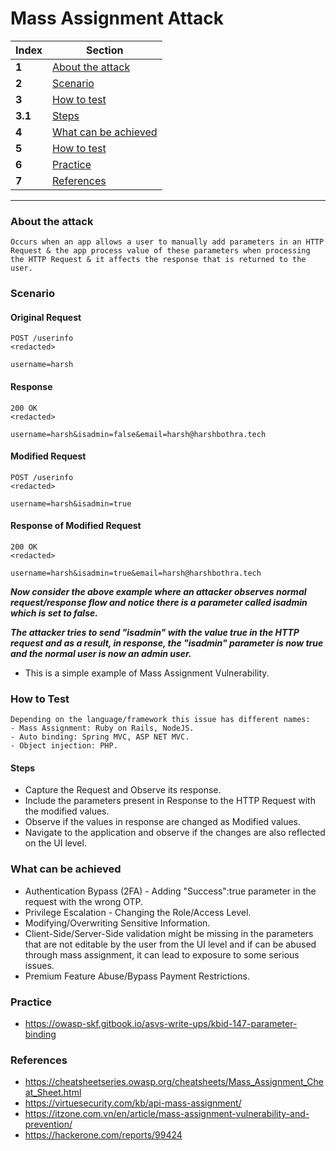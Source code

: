 # Mass Assignment Attack

Index | Section
--- | ---
**1** | [About the attack](#About-the-attack)
**2** | [Scenario](#Scenario)
**3** | [How to test](#How-to-test)
**3.1** | [Steps](#Steps)
**4** | [What can be achieved](#What-can-be-achieved)
**5** | [How to test](#How-to-test)
**6** | [Practice](#Practice)
**7** | [References](#References)
___

### About the attack
```
Occurs when an app allows a user to manually add parameters in an HTTP Request & the app process value of these parameters when processing the HTTP Request & it affects the response that is returned to the user. 
```


### Scenario
#### Original Request
```
POST /userinfo
<redacted>

username=harsh
```
#### Response
```
200 OK 
<redacted>

username=harsh&isadmin=false&email=harsh@harshbothra.tech
```

#### Modified Request 
```
POST /userinfo
<redacted>

username=harsh&isadmin=true
```

#### Response of Modified Request
```
200 OK 
<redacted>

username=harsh&isadmin=true&email=harsh@harshbothra.tech
```

***Now consider the above example where an attacker observes normal request/response flow and notice there is a parameter called isadmin which is set to false.***

***The attacker tries to send "isadmin" with the value true in the HTTP request and as a result, in response, the "isadmin" parameter is now true and the normal user is now an admin user.***
- This is a simple example of Mass Assignment Vulnerability.

### How to Test
```
Depending on the language/framework this issue has different names: 
- Mass Assignment: Ruby on Rails, NodeJS.
- Auto binding: Spring MVC, ASP NET MVC.
- Object injection: PHP.
```
#### Steps
- Capture the Request and Observe its response.
- Include the parameters present in Response to the HTTP Request with the modified values.
- Observe if the values in response are changed as Modified values.
- Navigate to the application and observe if the changes are also reflected on the UI level.


### What can be achieved
- Authentication Bypass (2FA) - Adding "Success":true parameter in the request with the wrong OTP.
- Privilege Escalation - Changing the Role/Access Level.
- Modifying/Overwriting Sensitive Information.
- Client-Side/Server-Side validation might be missing in the parameters that are not editable by the user from the UI level and if can be abused through mass assignment, it can lead to exposure to some serious issues.
- Premium Feature Abuse/Bypass Payment Restrictions.


### Practice

- https://owasp-skf.gitbook.io/asvs-write-ups/kbid-147-parameter-binding

### References
- https://cheatsheetseries.owasp.org/cheatsheets/Mass_Assignment_Cheat_Sheet.html
- https://virtuesecurity.com/kb/api-mass-assignment/
- https://itzone.com.vn/en/article/mass-assignment-vulnerability-and-prevention/
- https://hackerone.com/reports/99424
